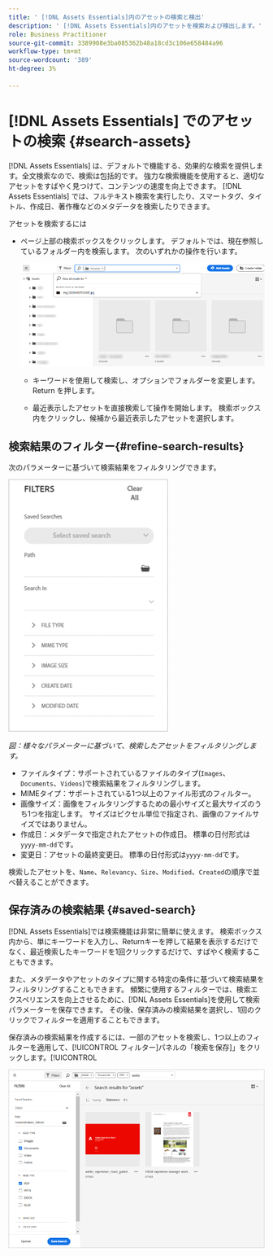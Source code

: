 ```yaml
---
title: ' [!DNL Assets Essentials]内のアセットの検索と検出'
description: ' [!DNL Assets Essentials]内のアセットを検索および検出します。'
role: Business Practitioner
source-git-commit: 3389908e3ba085362b48a18cd3c106e658484a96
workflow-type: tm+mt
source-wordcount: '389'
ht-degree: 3%

---
```



# [!DNL Assets Essentials] でのアセットの検索 {#search-assets}

[!DNL Assets Essentials] は、デフォルトで機能する、効果的な検索を提供します。全文検索なので、検索は包括的です。 強力な検索機能を使用すると、適切なアセットをすばやく見つけて、コンテンツの速度を向上できます。 [!DNL Assets Essentials] では、フルテキスト検索を実行したり、スマートタグ、タイトル、作成日、著作権などのメタデータを検索したりできます。

アセットを検索するには

* ページ上部の検索ボックスをクリックします。 デフォルトでは、現在参照しているフォルダー内を検索します。 次のいずれかの操作を行います。

   ![検索ボックス](assets/search-box.png)

   * キーワードを使用して検索し、オプションでフォルダーを変更します。 Return を押します。

   * 最近表示したアセットを直接検索して操作を開始します。 検索ボックス内をクリックし、候補から最近表示したアセットを選択します。

## 検索結果のフィルター{#refine-search-results}

次のパラメーターに基づいて検索結果をフィルタリングできます。

![検索フィルター](assets/filters1.png)

*図：様々なパラメーターに基づいて、検索したアセットをフィルタリングします。*

* ファイルタイプ：サポートされているファイルのタイプ(`Images`、`Documents`、`Videos`)で検索結果をフィルタリングします。
* MIMEタイプ：サポートされている1つ以上のファイル形式のフィルター。<!-- TBD:  [supported file formats](/help/supported-file-formats.md). -->
* 画像サイズ：画像をフィルタリングするための最小サイズと最大サイズのうち1つを指定します。 サイズはピクセル単位で指定され、画像のファイルサイズではありません。
* 作成日：メタデータで指定されたアセットの作成日。 標準の日付形式は`yyyy-mm-dd`です。
* 変更日：アセットの最終変更日。 標準の日付形式は`yyyy-mm-dd`です。

検索したアセットを、`Name`、`Relevancy`、`Size`、`Modified`、`Created`の順序で並べ替えることができます。

## 保存済みの検索結果 {#saved-search}

[!DNL Assets Essentials]では検索機能は非常に簡単に使えます。 検索ボックス内から、単にキーワードを入力し、Returnキーを押して結果を表示するだけでなく、最近検索したキーワードを1回クリックするだけで、すばやく検索することもできます。

また、メタデータやアセットのタイプに関する特定の条件に基づいて検索結果をフィルタリングすることもできます。 頻繁に使用するフィルターでは、検索エクスペリエンスを向上させるために、[!DNL Assets Essentials]を使用して検索パラメーターを保存できます。 その後、保存済みの検索結果を選択し、1回のクリックでフィルターを適用することもできます。

保存済みの検索結果を作成するには、一部のアセットを検索し、1つ以上のフィルターを適用して、[!UICONTROL フィルター]パネルの「検索を保存]」をクリックします。[!UICONTROL 

![フィルターパネルからの保存済みの検索結果](assets/saved-search.png)

<!-- TBD: Search behavior. Full-text search. Ranking and rank boosts. Hidden assets.
Report poor UX that users can only save a filtered search and not a simple search.
.
Are other supported files fully indexed and support full-text search? Eg. audio/videos files can at best have metadata indexed.
Anything about ranking of assets displayed in search results?

What about temporarily hiding an asset (suspending search on it) from the search results? If an asset is undergoing review collaboration, should it be used by others? Should it be hidden in search?

When userA is searching and userB add an asset that matches search results, will the asset display in search as soon as userA refreshes the page? Assuming indexing is near real-time. May not be so for bulk uploads.
-->
